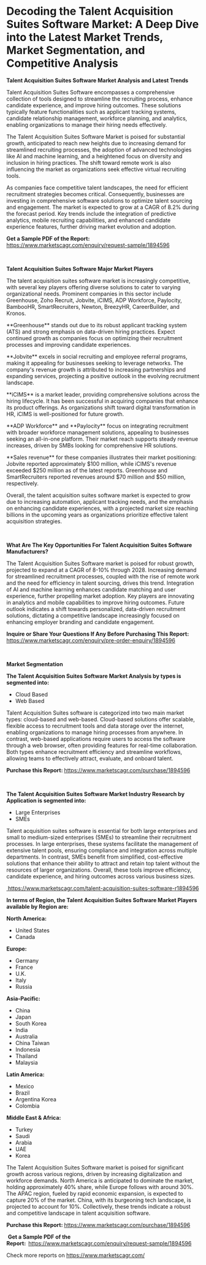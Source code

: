 <p><h1>Decoding the Talent Acquisition Suites Software Market: A Deep Dive into the Latest Market Trends, Market Segmentation, and Competitive Analysis</h1></p><p><strong>Talent Acquisition Suites Software Market Analysis and Latest Trends</strong></p>
<p><p>Talent Acquisition Suites Software encompasses a comprehensive collection of tools designed to streamline the recruiting process, enhance candidate experience, and improve hiring outcomes. These solutions typically feature functionalities such as applicant tracking systems, candidate relationship management, workforce planning, and analytics, enabling organizations to manage their hiring needs effectively.</p><p>The Talent Acquisition Suites Software Market is poised for substantial growth, anticipated to reach new heights due to increasing demand for streamlined recruiting processes, the adoption of advanced technologies like AI and machine learning, and a heightened focus on diversity and inclusion in hiring practices. The shift toward remote work is also influencing the market as organizations seek effective virtual recruiting tools. </p><p>As companies face competitive talent landscapes, the need for efficient recruitment strategies becomes critical. Consequently, businesses are investing in comprehensive software solutions to optimize talent sourcing and engagement. The market is expected to grow at a CAGR of 8.2% during the forecast period. Key trends include the integration of predictive analytics, mobile recruiting capabilities, and enhanced candidate experience features, further driving market evolution and adoption.</p></p>
<p><strong>Get a Sample PDF of the Report:&nbsp;</strong> <a href="https://www.marketscagr.com/enquiry/request-sample/1894596?utm_campaign=1999&utm_medium=2&utm_source=Github&utm_content=ia&utm_term=13012025&utm_id=talent-acquisition-suites-software">https://www.marketscagr.com/enquiry/request-sample/1894596</a></p>
<p>&nbsp;</p>
<p><strong>Talent Acquisition Suites Software Major Market Players</strong></p>
<p><p>The talent acquisition suites software market is increasingly competitive, with several key players offering diverse solutions to cater to varying organizational needs. Prominent companies in this sector include Greenhouse, Zoho Recruit, Jobvite, iCIMS, ADP Workforce, Paylocity, BambooHR, SmartRecruiters, Newton, BreezyHR, CareerBuilder, and Kronos.</p><p>**Greenhouse** stands out due to its robust applicant tracking system (ATS) and strong emphasis on data-driven hiring practices. Expect continued growth as companies focus on optimizing their recruitment processes and improving candidate experiences. </p><p>**Jobvite** excels in social recruiting and employee referral programs, making it appealing for businesses seeking to leverage networks. The company's revenue growth is attributed to increasing partnerships and expanding services, projecting a positive outlook in the evolving recruitment landscape.</p><p>**iCIMS** is a market leader, providing comprehensive solutions across the hiring lifecycle. It has been successful in acquiring companies that enhance its product offerings. As organizations shift toward digital transformation in HR, iCIMS is well-positioned for future growth.</p><p>**ADP Workforce** and **Paylocity** focus on integrating recruitment with broader workforce management solutions, appealing to businesses seeking an all-in-one platform. Their market reach supports steady revenue increases, driven by SMBs looking for comprehensive HR solutions.</p><p>**Sales revenue** for these companies illustrates their market positioning: Jobvite reported approximately $100 million, while iCIMS's revenue exceeded $250 million as of the latest reports. Greenhouse and SmartRecruiters reported revenues around $70 million and $50 million, respectively.</p><p>Overall, the talent acquisition suites software market is expected to grow due to increasing automation, applicant tracking needs, and the emphasis on enhancing candidate experiences, with a projected market size reaching billions in the upcoming years as organizations prioritize effective talent acquisition strategies.</p></p>
<p>&nbsp;</p>
<p><strong>What Are The Key Opportunities For Talent Acquisition Suites Software Manufacturers?</strong></p>
<p><p>The Talent Acquisition Suites Software market is poised for robust growth, projected to expand at a CAGR of 8-10% through 2028. Increasing demand for streamlined recruitment processes, coupled with the rise of remote work and the need for efficiency in talent sourcing, drives this trend. Integration of AI and machine learning enhances candidate matching and user experience, further propelling market adoption. Key players are innovating in analytics and mobile capabilities to improve hiring outcomes. Future outlook indicates a shift towards personalized, data-driven recruitment solutions, dictating a competitive landscape increasingly focused on enhancing employer branding and candidate engagement.</p></p>
<p><strong>Inquire or Share Your Questions If Any Before Purchasing This Report:</strong> <a href="https://www.marketscagr.com/enquiry/pre-order-enquiry/1894596?utm_campaign=1999&utm_medium=2&utm_source=Github&utm_content=ia&utm_term=13012025&utm_id=talent-acquisition-suites-software">https://www.marketscagr.com/enquiry/pre-order-enquiry/1894596</a></p>
<p>&nbsp;</p>
<p><strong>Market Segmentation</strong></p>
<p><strong>The Talent Acquisition Suites Software Market Analysis by types is segmented into:</strong></p>
<p><ul><li>Cloud Based</li><li>Web Based</li></ul></p>
<p><p>Talent Acquisition Suites software is categorized into two main market types: cloud-based and web-based. Cloud-based solutions offer scalable, flexible access to recruitment tools and data storage over the internet, enabling organizations to manage hiring processes from anywhere. In contrast, web-based applications require users to access the software through a web browser, often providing features for real-time collaboration. Both types enhance recruitment efficiency and streamline workflows, allowing teams to effectively attract, evaluate, and onboard talent.</p></p>
<p><strong>Purchase this Report:&nbsp;</strong><a href="https://www.marketscagr.com/purchase/1894596?utm_campaign=1999&utm_medium=2&utm_source=Github&utm_content=ia&utm_term=13012025&utm_id=talent-acquisition-suites-software">https://www.marketscagr.com/purchase/1894596</a></p>
<p>&nbsp;</p>
<p><strong>The Talent Acquisition Suites Software Market Industry Research by Application is segmented into:</strong></p>
<p><ul><li>Large Enterprises</li><li>SMEs</li></ul></p>
<p><p>Talent acquisition suites software is essential for both large enterprises and small to medium-sized enterprises (SMEs) to streamline their recruitment processes. In large enterprises, these systems facilitate the management of extensive talent pools, ensuring compliance and integration across multiple departments. In contrast, SMEs benefit from simplified, cost-effective solutions that enhance their ability to attract and retain top talent without the resources of larger organizations. Overall, these tools improve efficiency, candidate experience, and hiring outcomes across various business sizes.</p></p>
<p><a href="https://www.marketscagr.com/talent-acquisition-suites-software-r1894596?utm_campaign=1999&utm_medium=2&utm_source=Github&utm_content=ia&utm_term=13012025&utm_id=talent-acquisition-suites-software">&nbsp;https://www.marketscagr.com/talent-acquisition-suites-software-r1894596</a></p>
<p><strong>In terms of Region, the Talent Acquisition Suites Software Market Players available by Region are:</strong></p>
<p>
    <p> <strong> North America: </strong>
        <ul>
            <li>United States</li>
            <li>Canada</li>
        </ul>
        </p> 
    <p> <strong> Europe: </strong>
        <ul>
            <li>Germany</li>
            <li>France</li>
            <li>U.K.</li>
            <li>Italy</li>
            <li>Russia</li>
        </ul>
        </p> 
    <p> <strong> Asia-Pacific: </strong>
        <ul>
            <li>China</li>
            <li>Japan</li>
            <li>South Korea</li>
            <li>India</li>
            <li>Australia</li>
            <li>China Taiwan</li>
            <li>Indonesia</li>
            <li>Thailand</li>
            <li>Malaysia</li>
        </ul>
        </p> 
    <p> <strong> Latin America: </strong>
        <ul>
            <li>Mexico</li>
            <li>Brazil</li>
            <li>Argentina Korea</li>
            <li>Colombia</li>
        </ul>
        </p> 
    <p> <strong> Middle East & Africa: </strong>
        <ul>
            <li>Turkey</li>
            <li>Saudi</li>
            <li>Arabia</li>
            <li>UAE</li>
            <li>Korea</li>
        </ul>
    </p>
    </p>
<p><p>The Talent Acquisition Suites Software market is poised for significant growth across various regions, driven by increasing digitalization and workforce demands. North America is anticipated to dominate the market, holding approximately 40% share, while Europe follows with around 30%. The APAC region, fueled by rapid economic expansion, is expected to capture 20% of the market. China, with its burgeoning tech landscape, is projected to account for 10%. Collectively, these trends indicate a robust and competitive landscape in talent acquisition software.</p></p>
<p><strong>Purchase this Report: </strong><a href="https://www.marketscagr.com/purchase/1894596?utm_campaign=1999&utm_medium=2&utm_source=Github&utm_content=ia&utm_term=13012025&utm_id=talent-acquisition-suites-software">https://www.marketscagr.com/purchase/1894596</a></p>
<p>&nbsp;<strong>Get a Sample PDF of the Report:&nbsp;&nbsp;</strong><a href="https://www.marketscagr.com/enquiry/request-sample/1894596?utm_campaign=1999&utm_medium=2&utm_source=Github&utm_content=ia&utm_term=13012025&utm_id=talent-acquisition-suites-software">https://www.marketscagr.com/enquiry/request-sample/1894596</a></p>
<p><strong></strong></p>
<p>Check more reports on <a href="https://www.marketscagr.com/?utm_campaign=1999&utm_medium=2&utm_source=Github&utm_content=ia&utm_term=13012025&utm_id=talent-acquisition-suites-software">https://www.marketscagr.com/</a></p>